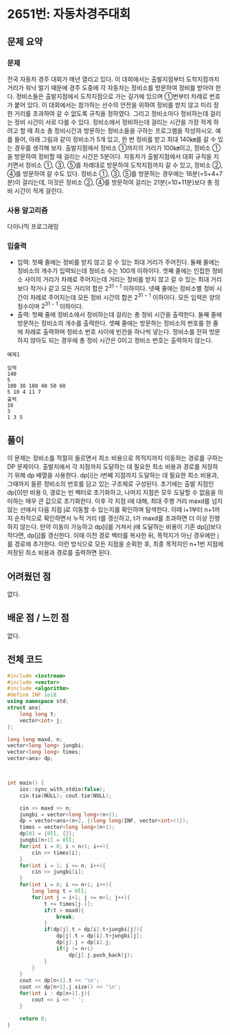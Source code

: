 # 2651번: 자동차경주대회

## 문제 요약
### 문제
전국 자동차 경주 대회가 매년 열리고 있다. 이 대회에서는 출발지점부터 도착지점까지 거리가 워낙 멀기 때문에 경주 도중에 각 자동차는 정비소를 방문하여 정비를 받아야 한다. 정비소들은 출발지점에서 도착지점으로 가는 길가에 있으며 ①번부터 차례로 번호가 붙어 있다.
이 대회에서는 참가하는 선수의 안전을 위하여 정비를 받지 않고 미리 정한 거리를 초과하여 갈 수 없도록 규칙을 정하였다. 그리고 정비소마다 정비하는데 걸리는 정비 시간이 서로 다를 수 있다.
정비소에서 정비하는데 걸리는 시간을 가장 적게 하려고 할 때 최소 총 정비시간과 방문하는 정비소들을 구하는 프로그램을 작성하시오.
예를 들어, 아래 그림과 같이 정비소가 5개 있고, 한 번 정비를 받고 최대 140㎞를 갈 수 있는 경우를 생각해 보자. 출발지점에서 정비소 ①까지의 거리가 100㎞이고, 정비소 ①을 방문하여 정비할 때 걸리는 시간은 5분이다.
자동차가 출발지점에서 대회 규칙을 지키면서 정비소 ①, ③, ⑤를 차례대로 방문하여 도착지점까지 갈 수 있고, 정비소 ②, ④를 방문하여 갈 수도 있다. 정비소 ①, ③, ⑤를 방문하는 경우에는 16분(=5+4+7분)이 걸리는데, 이것은 정비소 ②, ④를 방문하여 걸리는 21분(=10+11분)보다 총 정비 시간이 적게 걸린다.

### 사용 알고리즘
다이나믹 프로그래밍

### 입출력
- 입력: 첫째 줄에는 정비를 받지 않고 갈 수 있는 최대 거리가 주어진다. 둘째 줄에는 정비소의 개수가 입력되는데 정비소 수는 100개 이하이다. 셋째 줄에는 인접한 정비소 사이의 거리가 차례로 주어지는데 거리는 정비를 받지 않고 갈 수 있는 최대 거리보다 작거나 같고 모든 거리의 합은 $2^{31-1}$ 이하이다. 넷째 줄에는 정비소별 정비 시간이 차례로 주어지는데 모든 정비 시간의 합은 $2^{31-1}$ 이하이다. 모든 입력은 양의 정수이며 $2^{31-1}$ 이하이다.
- 출력: 첫째 줄에 정비소에서 정비하는데 걸리는 총 정비 시간을 출력한다. 둘째 줄에 방문하는 정비소의 개수를 출력한다. 셋째 줄에는 방문하는 정비소의 번호를 한 줄에 차례로 출력하며 정비소 번호 사이에 빈칸을 하나씩 넣는다. 정비소를 전혀 방문하지 않아도 되는 경우에 총 정비 시간은 0이고 정비소 번호는 출력하지 않는다.
```
예제1

입력
140
5
100 30 100 40 50 60
5 10 4 11 7
출력
16
3
1 3 5
```
## 풀이
이 문제는 정비소를 적절히 들르면서 최소 비용으로 목적지까지 이동하는 경로를 구하는 DP 문제이다. 출발지에서 각 지점까지 도달하는 데 필요한 최소 비용과 경로를 저장하기 위해 dp 배열을 사용한다. dp[i]는 i번째 지점까지 도달하는 데 필요한 최소 비용과, 그때까지 들른 정비소의 번호를 담고 있는 구조체로 구성된다.
초기에는 출발 지점인 dp[0]만 비용 0, 경로는 빈 벡터로 초기화하고, 나머지 지점은 모두 도달할 수 없음을 의미하는 매우 큰 값으로 초기화한다. 이후 각 지점 i에 대해, 최대 주행 거리 maxd를 넘지 않는 선에서 다음 지점 j로 이동할 수 있는지를 확인하며 탐색한다. 이때 i+1부터 n+1까지 순차적으로 확인하면서 누적 거리 t를 갱신하고, t가 maxd를 초과하면 더 이상 진행하지 않는다.
만약 이동이 가능하고 dp[i]를 거쳐서 j에 도달하는 비용이 기존 dp[j]보다 작다면, dp[j]를 갱신한다. 이때 이전 경로 벡터를 복사한 뒤, 목적지가 아닌 경우에만 j를 경로에 추가한다. 이런 방식으로 모든 지점을 순회한 후, 최종 목적지인 n+1번 지점에 저장된 최소 비용과 경로를 출력하면 된다.

## 어려웠던 점
없다.

## 배운 점 / 느낀 점
없다.

## 전체 코드
```cpp
#include <iostream>
#include <vector>
#include <algorithm>
#define INF 1e18
using namespace std;
struct ans{
    long long t;
    vector<int> j;
};

long long maxd, n;
vector<long long> jungbi;
vector<long long> times;
vector<ans> dp;



int main() {
    ios::sync_with_stdio(false);
    cin.tie(NULL); cout.tie(NULL);

    cin >> maxd >> n;
    jungbi = vector<long long>(n+2);
    dp = vector<ans>(n+2, {(long long)INF, vector<int>()});
    times = vector<long long>(n+1);
    dp[0] = {0ll, {}};
    jungbi[n+1] = 0ll;
    for(int i = 0; i < n+1; i++){
        cin >> times[i];
    }
    for(int i = 1; i <= n; i++){
        cin >> jungbi[i];
    }
    for(int i = 0; i <= n+1; i++){
        long long t = 0ll;
        for(int j = i+1; j <= n+1; j++){
            t += times[j-1];
            if(t > maxd){
                break;
            }
            if(dp[j].t > dp[i].t+jungbi[j]){
                dp[j].t = dp[i].t+jungbi[j];
                dp[j].j = dp[i].j;
                if(j != n+1)
                    dp[j].j.push_back(j);
            }
        }
    }
    cout << dp[n+1].t << '\n';
    cout << dp[n+1].j.size() << '\n';
    for(int i : dp[n+1].j){
        cout << i << ' ';
    }

    return 0;
}
```
